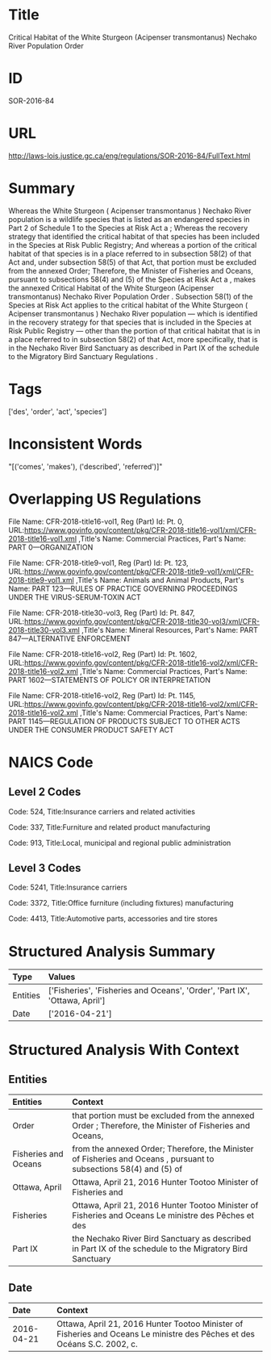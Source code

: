 # Title
Critical Habitat of the White Sturgeon (Acipenser transmontanus) Nechako River Population Order


# ID
SOR-2016-84

# URL
http://laws-lois.justice.gc.ca/eng/regulations/SOR-2016-84/FullText.html


# Summary
Whereas the White Sturgeon ( Acipenser transmontanus ) Nechako River population is a wildlife species that is listed as an endangered species in Part 2 of Schedule 1 to the  Species at Risk Act a ; Whereas the recovery strategy that identified the critical habitat of that species has been included in the Species at Risk Public Registry; And whereas a portion of the critical habitat of that species is in a place referred to in subsection 58(2) of that Act and, under subsection 58(5) of that Act, that portion must be excluded from the annexed Order; Therefore, the Minister of Fisheries and Oceans, pursuant to subsections 58(4) and (5) of the  Species at Risk Act a , makes the annexed  Critical Habitat of the White Sturgeon (Acipenser transmontanus) Nechako River Population Order .
Subsection 58(1) of the  Species at Risk Act  applies to the critical habitat of the White Sturgeon ( Acipenser transmontanus ) Nechako River population — which is identified in the recovery strategy for that species that is included in the Species at Risk Public Registry — other than the portion of that critical habitat that is in a place referred to in subsection 58(2) of that Act, more specifically, that is in the Nechako River Bird Sanctuary as described in Part IX of the schedule to the  Migratory Bird Sanctuary Regulations .


# Tags
['des', 'order', 'act', 'species']


# Inconsistent Words
"[('comes', 'makes'), ('described', 'referred')]"


# Overlapping US Regulations
File Name: CFR-2018-title16-vol1, Reg (Part) Id: Pt. 0, URL:https://www.govinfo.gov/content/pkg/CFR-2018-title16-vol1/xml/CFR-2018-title16-vol1.xml
,Title's Name: Commercial Practices, Part's Name: PART 0—ORGANIZATION

File Name: CFR-2018-title9-vol1, Reg (Part) Id: Pt. 123, URL:https://www.govinfo.gov/content/pkg/CFR-2018-title9-vol1/xml/CFR-2018-title9-vol1.xml
,Title's Name: Animals and Animal Products, Part's Name: PART 123—RULES OF PRACTICE GOVERNING PROCEEDINGS UNDER THE VIRUS-SERUM-TOXIN ACT

File Name: CFR-2018-title30-vol3, Reg (Part) Id: Pt. 847, URL:https://www.govinfo.gov/content/pkg/CFR-2018-title30-vol3/xml/CFR-2018-title30-vol3.xml
,Title's Name: Mineral Resources, Part's Name: PART 847—ALTERNATIVE ENFORCEMENT

File Name: CFR-2018-title16-vol2, Reg (Part) Id: Pt. 1602, URL:https://www.govinfo.gov/content/pkg/CFR-2018-title16-vol2/xml/CFR-2018-title16-vol2.xml
,Title's Name: Commercial Practices, Part's Name: PART 1602—STATEMENTS OF POLICY OR INTERPRETATION

File Name: CFR-2018-title16-vol2, Reg (Part) Id: Pt. 1145, URL:https://www.govinfo.gov/content/pkg/CFR-2018-title16-vol2/xml/CFR-2018-title16-vol2.xml
,Title's Name: Commercial Practices, Part's Name: PART 1145—REGULATION OF PRODUCTS SUBJECT TO OTHER ACTS UNDER THE CONSUMER PRODUCT SAFETY ACT




# NAICS Code
## Level 2 Codes
Code: 524, Title:Insurance carriers and related activities

Code: 337, Title:Furniture and related product manufacturing

Code: 913, Title:Local, municipal and regional public administration




## Level 3 Codes
Code: 5241, Title:Insurance carriers

Code: 3372, Title:Office furniture (including fixtures) manufacturing

Code: 4413, Title:Automotive parts, accessories and tire stores







# Structured Analysis Summary
| Type     | Values                                                                     |
|:---------|:---------------------------------------------------------------------------|
| Entities | ['Fisheries', 'Fisheries and Oceans', 'Order', 'Part IX', 'Ottawa, April'] |
| Date     | ['2016-04-21']                                                             |


# Structured Analysis With Context
 


## Entities
| Entities             | Context                                                                                                            |
|:---------------------|:-------------------------------------------------------------------------------------------------------------------|
| Order                | that portion must be excluded from the annexed Order ; Therefore, the Minister of Fisheries and Oceans,            |
| Fisheries and Oceans | from the annexed Order; Therefore, the Minister of Fisheries and Oceans , pursuant to subsections 58(4) and (5) of |
| Ottawa, April        | Ottawa, April 21, 2016 Hunter Tootoo Minister of Fisheries and                                                     |
| Fisheries            | Ottawa, April 21, 2016 Hunter Tootoo Minister of  Fisheries and Oceans Le ministre des Pêches et des               |
| Part IX              | the Nechako River Bird Sanctuary as described in Part IX of the schedule to the Migratory Bird Sanctuary           |


## Date
| Date       | Context                                                                                                                  |
|:-----------|:-------------------------------------------------------------------------------------------------------------------------|
| 2016-04-21 | Ottawa, April 21, 2016 Hunter Tootoo Minister of Fisheries and Oceans Le ministre des Pêches et des Océans S.C. 2002, c. |



